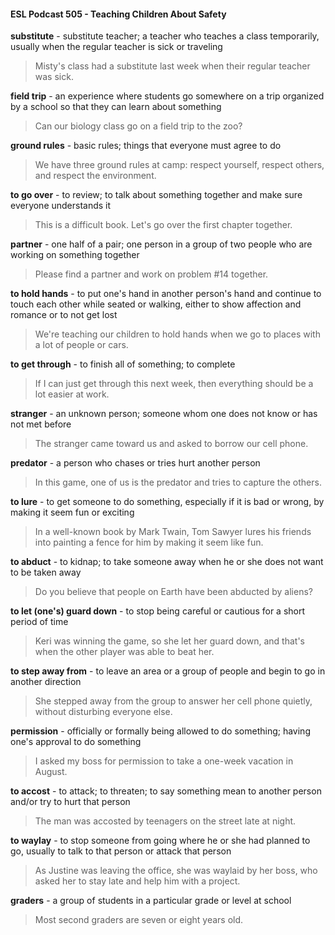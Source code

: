#### ESL Podcast 505 - Teaching Children About Safety

**substitute** - substitute teacher; a teacher who teaches a class temporarily,
usually when the regular teacher is sick or traveling

> Misty's class had a substitute last week when their regular teacher was sick.

**field trip** - an experience where students go somewhere on a trip organized by a
school so that they can learn about something

> Can our biology class go on a field trip to the zoo?

**ground rules** - basic rules; things that everyone must agree to do

> We have three ground rules at camp: respect yourself, respect others, and
respect the environment.

**to go over** - to review; to talk about something together and make sure
everyone understands it

> This is a difficult book. Let's go over the first chapter together.

**partner** - one half of a pair; one person in a group of two people who are
working on something together

> Please find a partner and work on problem #14 together.

**to hold hands** - to put one's hand in another person's hand and continue to
touch each other while seated or walking, either to show affection and romance
or to not get lost

> We're teaching our children to hold hands when we go to places with a lot of
people or cars.

**to get through** - to finish all of something; to complete

> If I can just get through this next week, then everything should be a lot easier at
work.

**stranger** - an unknown person; someone whom one does not know or has not
met before

> The stranger came toward us and asked to borrow our cell phone.

**predator** - a person who chases or tries hurt another person

> In this game, one of us is the predator and tries to capture the others.

**to lure** - to get someone to do something, especially if it is bad or wrong, by
making it seem fun or exciting

> In a well-known book by Mark Twain, Tom Sawyer lures his friends into painting
a fence for him by making it seem like fun.

**to abduct** - to kidnap; to take someone away when he or she does not want to
be taken away

> Do you believe that people on Earth have been abducted by aliens?

**to let (one's) guard down** - to stop being careful or cautious for a short period
of time

> Keri was winning the game, so she let her guard down, and that's when the
other player was able to beat her.

**to step away from** - to leave an area or a group of people and begin to go in
another direction

> She stepped away from the group to answer her cell phone quietly, without
disturbing everyone else.

**permission** - officially or formally being allowed to do something; having one's
approval to do something

> I asked my boss for permission to take a one-week vacation in August.

**to accost** - to attack; to threaten; to say something mean to another person
and/or try to hurt that person

> The man was accosted by teenagers on the street late at night.

**to waylay** - to stop someone from going where he or she had planned to go,
usually to talk to that person or attack that person

> As Justine was leaving the office, she was waylaid by her boss, who asked her
to stay late and help him with a project.

**graders** - a group of students in a particular grade or level at school

> Most second graders are seven or eight years old.

